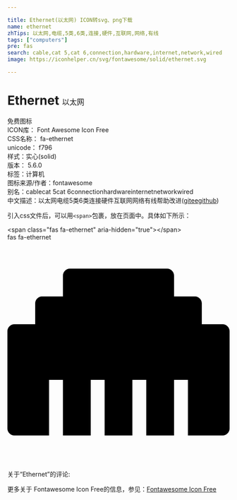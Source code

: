 ```yaml
---

title: Ethernet(以太网) ICON转svg、png下载
name: ethernet
zhTips: 以太网,电缆,5类,6类,连接,硬件,互联网,网络,有线
tags: ["computers"]
pre: fas
search: cable,cat 5,cat 6,connection,hardware,internet,network,wired
image: https://iconhelper.cn/svg/fontawesome/solid/ethernet.svg

---
```


# Ethernet  <small style="font-size: 60%;font-weight: 100">以太网</small>


<div class="detail-page">
<p>
<span><span class="badge-success badge">免费图标</span> </span>
<br/>
<span>
ICON库：
<span class="badge-secondary badge">Font Awesome Icon Free</span> 
</span>
<br/>
<span>
CSS名称：
<span class="badge-secondary badge">fa-ethernet</span> 
</span>
<br/>
<span>
unicode：
<span class="badge-secondary badge">f796</span> 
<copy-btn content='f796' btn-title=""></copy-btn>
<copy-btn :content='String.fromCodePoint(parseInt("f796", 16))' btn-title="复制U"></copy-btn>
</span><br/><span>样式：<span class="badge-light badge">实心(solid)</span></span>
<br/>
<span>
版本：
<span class="badge-secondary badge">5.6.0</span> 
</span><br/><span>标签：<span class="badge-light badge"><router-link to="/tags/computers.html">计算机</router-link></span></span>
<br/>
<span>图标来源/作者：<span class="badge-light badge">fontawesome</span></span> 
<br/>
<span>别名：<span class="badge-light badge">cable</span><span class="badge-light badge">cat 5</span><span class="badge-light badge">cat 6</span><span class="badge-light badge">connection</span><span class="badge-light badge">hardware</span><span class="badge-light badge">internet</span><span class="badge-light badge">network</span><span class="badge-light badge">wired</span></span><br/><span class="zh-detail">中文描述：<span class="badge-primary badge">以太网</span><span class="badge-primary badge">电缆</span><span class="badge-primary badge">5类</span><span class="badge-primary badge">6类</span><span class="badge-primary badge">连接</span><span class="badge-primary badge">硬件</span><span class="badge-primary badge">互联网</span><span class="badge-primary badge">网络</span><span class="badge-primary badge">有线</span><span class="help-link"><span>帮助改进</span>(<a href="https://gitee.com/liuwave/icon-helper/edit/master/json/fontawesome/solid/ethernet.json" target="_blank" rel="noopener noreferrer">gitee</a><a href="https://github.com/liuwave/icon-helper/edit/master/json/fontawesome/solid/ethernet.json" target="_blank" rel="noopener noreferrer">github</a></span>)</span><br/>
</p>
</div>
<div class="alert alert-dark">
  <i class="fas fa-ethernet fa-xs"></i>
  <i class="fas fa-ethernet fa-sm"></i>
  <i class="fas fa-ethernet fa-lg"></i>
  <i class="fas fa-ethernet fa-2x"></i>
  <i class="fas fa-ethernet fa-3x"></i>
  <i class="fas fa-ethernet fa-5x"></i>
  <i class="fas fa-ethernet fa-7x"></i>
</div>
<div>
  <p>引入css文件后，可以用<code>&lt;span&gt;</code>包裹，放在页面中。具体如下所示：    
  </p>
  <div class="alert alert-primary" style="font-size: 14px">
    &lt;span class="fas fa-ethernet" aria-hidden="true"&gt;&lt;/span&gt;
    <copy-btn content='<span class="fas fa-ethernet" aria-hidden="true"></span>'></copy-btn>
  </div>
  <div class="alert alert-secondary">
    <i class="fas fa-ethernet"
    style="font-size: 24px"
    aria-hidden="true"></i> fas fa-ethernet
    <copy-btn content="fas fa-ethernet" btn-title="复制图标名称"></copy-btn>
  </div>
</div>
<div id="svg" class="svg-wrap">
<svg xmlns="http://www.w3.org/2000/svg" viewBox="0 0 512 512"><path d="M496 192h-48v-48c0-8.8-7.2-16-16-16h-48V80c0-8.8-7.2-16-16-16H144c-8.8 0-16 7.2-16 16v48H80c-8.8 0-16 7.2-16 16v48H16c-8.8 0-16 7.2-16 16v224c0 8.8 7.2 16 16 16h80V320h32v128h64V320h32v128h64V320h32v128h64V320h32v128h80c8.8 0 16-7.2 16-16V208c0-8.8-7.2-16-16-16z"/></svg>
</div>
<detail full-name='fa-ethernet'></detail>
<div>
<p>关于“Ethernet”的评论:</p>
</div>
<Vssue title="关于“Ethernet”的评论" ></Vssue>    
<div><p>更多关于  Fontawesome Icon Free的信息，参见：<a target="_blank" href="https://iconhelper.cn/fontawesome.html">Fontawesome Icon Free</a>
</p></div>
